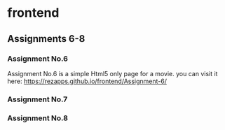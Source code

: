 # frontend

## Assignments 6-8

### Assignment No.6

Assignment No.6 is a simple Html5 only page for a movie. you can visit it here: https://rezapps.github.io/frontend/Assignment-6/

### Assignment No.7

### Assignment No.8
